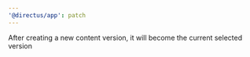 ```yaml
---
'@directus/app': patch
---
```


After creating a new content version, it will become the current selected version
